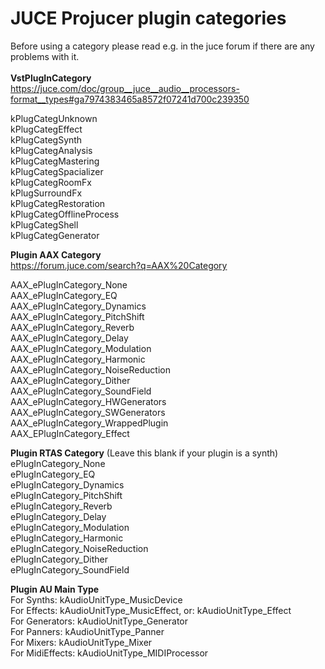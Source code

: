 
# JUCE Projucer plugin categories
Before using a category please read e.g. in the juce forum if there are any problems with it.<br /><br />
<b>VstPlugInCategory</b><br />
https://juce.com/doc/group__juce__audio__processors-format__types#ga7974383465a8572f07241d700c239350<br />

kPlugCategUnknown<br />
kPlugCategEffect<br />
kPlugCategSynth<br />
kPlugCategAnalysis<br />
kPlugCategMastering<br />
kPlugCategSpacializer<br />
kPlugCategRoomFx<br />
kPlugSurroundFx<br />
kPlugCategRestoration<br />
kPlugCategOfflineProcess<br />
kPlugCategShell<br />
kPlugCategGenerator<br />

<b>Plugin AAX Category</b><br />
https://forum.juce.com/search?q=AAX%20Category<br />

AAX_ePlugInCategory_None<br />
AAX_ePlugInCategory_EQ<br />
AAX_ePlugInCategory_Dynamics<br />
AAX_ePlugInCategory_PitchShift<br />
AAX_ePlugInCategory_Reverb<br />
AAX_ePlugInCategory_Delay<br />
AAX_ePlugInCategory_Modulation<br />
AAX_ePlugInCategory_Harmonic<br />
AAX_ePlugInCategory_NoiseReduction<br />
AAX_ePlugInCategory_Dither<br />
AAX_ePlugInCategory_SoundField<br />
AAX_ePlugInCategory_HWGenerators<br />
AAX_ePlugInCategory_SWGenerators<br />
AAX_ePlugInCategory_WrappedPlugin<br />
AAX_EPlugInCategory_Effect<br />

<b>Plugin RTAS Category</b> (Leave this blank if your plugin is a synth)<br />
ePlugInCategory_None<br />
ePlugInCategory_EQ<br />
ePlugInCategory_Dynamics<br />
ePlugInCategory_PitchShift<br />
ePlugInCategory_Reverb<br />
ePlugInCategory_Delay<br />
ePlugInCategory_Modulation<br />
ePlugInCategory_Harmonic<br />
ePlugInCategory_NoiseReduction<br />
ePlugInCategory_Dither<br />
ePlugInCategory_SoundField<br />

<b>Plugin AU Main Type</b><br />
For Synths: kAudioUnitType_MusicDevice<br />
For Effects: kAudioUnitType_MusicEffect, or: kAudioUnitType_Effect<br />
For Generators: kAudioUnitType_Generator<br />
For Panners: kAudioUnitType_Panner<br />
For Mixers: kAudioUnitType_Mixer<br />
For MidiEffects: kAudioUnitType_MIDIProcessor<br />

<br />
